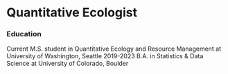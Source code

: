 # Quantitative Ecologist

### Education
Current M.S. student in Quantitative Ecology and Resource Management at University of Washington, Seattle
2019-2023 B.A. in Statistics & Data Science at University of Colorado, Boulder
